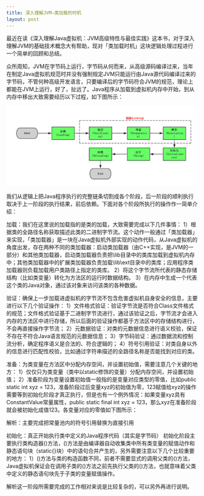 ```yaml
---
title: 深入理解JVM—类加载的时机
layout: post
---
```


<p>最近在读《深入理解Java虚拟机：JVM高级特性与最佳实践》这本书，对于深入理解JVM的基础技术概念大有帮助，现对「类加载时机」这块逻辑处理过程进行一个简单的回顾和总结。</p>

<p>众所周知，JVM在字节码上运行，字节码从何而来，从高级源码编译过来，当年在制定Java虚拟机规范时并没有强制规定JVM只能运行由Java源代码编译过来的字节码，不管何种高级开发语言，只要编译后的字节码符合JVM的规范，理论上都能在JVM上运行，好了，扯远了。Java程序从加载到虚拟机内存中开始，到从内存中移出大致需要经历以下过程，如下图所示：</p>
<span class=""><img src="/assets/images/2015/11/jvm-class-load-time.png" alt="类加载的时机"></span>

<p>我们从逻辑上把Java程序执行的完整链条切割成各个阶段，后一阶段的顺利执行取决于上一阶段的执行结果，前后依赖。下面对各个阶段所执行的操作作一简单介绍：</p>

<p>
加载：我们在这里说的加载指的是类的加载，大致需要完成以下几件事情：
1）根据类的全路径名称获取描述此类的二进制字节流。这个动作一般通过「类加载器」来实现，「类加载器」是一块在Java虚拟机外部实现的动作代码，从Java虚拟机的角度出发，存在两种不同的类加载器：启动类加载器（由C++实现，是JVM的一部分）和其他类加载器，启动类加载器负责把<JAVA_HOME>\lib目录中的类库加载到虚拟机内存中；其他类加载器中的扩展类加载器负责加载<JAVA_HOME>\lib\ext目录中的类库；应用程序类加载器则负载加载用户类路径上指定的类库。
2）将这个字节流所代表的静态存储结构（比如类变量）转化为方法区的运行时数据结构。
3）在内存中生成一个代表这个类的Java对象，通过该对象来访问该类的各种数据。
</p>

<p>
验证：确保上一步加载进虚拟机的字节流不包含危害虚拟机自身安全的信息，主要进行以下几个验证操作：
1）文件格式验证：验证字节流是否符合Class文件格式的规范；文件格式验证基于二进制字节流进行，通过该验证之后，字节流才会进入内存的方法区中进行存储，所以后面的验证操作都基于方法区中的存储结构进行，不会再直接操作字节流；
2）元数据验证：对类的元数据信息进行语义校验，保证不存在不符合Java语言规范的元数据信息；
3）字节码验证：通过数据流和控制流分析，确定程序语义是合法的、符合逻辑的；
4）符号引用验证：对类自身以外的信息进行匹配性校验，比如通过字符串描述的全路径名称是否能找到对应的类。
</p>

<p>
准备：为类变量在方法区中分配内存空间，并设置初始值，需要注意几个关键的地方：
1）仅仅只为类变量（类中以static修饰的变量）分配内存空间，并设置初始值；
2）准备阶段为变量设置初始值一般指的是变量对应类型的零值，比如public static int xyz = 123，准备阶段过后变量xyz的初始值为零，123赋值给xyz的操作需要等到初始化阶段才真正执行，但是也有一个例外情况：如果变量xyz具有ConstantValue常量属性，public static final int xyz = 123，那么xyz在准备阶段就会被初始化成值123。各变量对应的零值如下图所示：
</p>

<p>解析：主要完成把常量池内的符号引用替换为直接引用</p>

<p>
初始化：真正开始执行类中定义的Java程序代码（其实是字节码）
初始化阶段主要执行类构造器<clinit>()方法，<clinit>()方法是由编译器自动收集类中所有类变量的赋值动作和静态语句块（static{}块）中的语句合并产生的，另外需要注意以下几个比较重要的地方：
1）<clinit>()方法与类的构造函数不同，前者不需要显式的调用父类的<clinit>()方法，Java虚拟机保证会在调用子类的<clinit>()方法之前先执行父类的<clinit>()方法，也就意味着父类中定义的静态语句块先于子类的变量赋值操作。
</p>

<p>解析这一阶段所需要完成的工作相对来说是比较复杂的，可以另外再进行说明。</p>